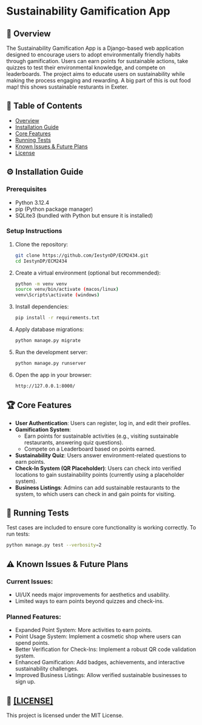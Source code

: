 # Sustainability Gamification App
## 📌 Overview

The Sustainability Gamification App is a Django-based web application designed to encourage users to adopt environmentally friendly habits through gamification. Users can earn points for sustainable actions, take quizzes to test their environmental knowledge, and compete on leaderboards. The project aims to educate users on sustainability while making the process engaging and rewarding.
A big part of this is out food map! this shows sustainable resturants in Exeter.

## 📑 Table of Contents

- [Overview](#-overview)
- [Installation Guide](#-installation-guide)
- [Core Features](#-core-features)
- [Running Tests](#-running-tests)
- [Known Issues & Future Plans](#-known-issues--future-plans)
- [License](#-license)

## ⚙️ Installation Guide

### Prerequisites

- Python 3.12.4
- pip (Python package manager)
- SQLite3 (bundled with Python but ensure it is installed)

### Setup Instructions

1. Clone the repository:

   ```sh
   git clone https://github.com/IestynDP/ECM2434.git
   cd IestynDP/ECM2434
   ```

2. Create a virtual environment (optional but recommended):

   ```sh
   python -m venv venv
   source venv/bin/activate (macos/linux)
   venv\Scripts\activate (windows)
   ```

3. Install dependencies:

   ```sh
   pip install -r requirements.txt
   ```

4. Apply database migrations:

   ```sh
   python manage.py migrate
   ```

5. Run the development server:

   ```sh
   python manage.py runserver
   ```

6. Open the app in your browser:
   ```
   http://127.0.0.1:8000/
   ```

## 🏆 Core Features

- **User Authentication**: Users can register, log in, and edit their profiles.
- **Gamification System**:
  - Earn points for sustainable activities (e.g., visiting sustainable restaurants, answering quiz questions).
  - Compete on a Leaderboard based on points earned.
- **Sustainability Quiz**: Users answer environment-related questions to earn points.
- **Check-In System (QR Placeholder)**: Users can check into verified locations to gain sustainability points (currently using a placeholder system).
- **Business Listings**: Admins can add sustainable restaurants to the system, to which users can check in and gain points for visiting.

## 🧪 Running Tests

Test cases are included to ensure core functionality is working correctly. To run tests:

```sh
python manage.py test --verbosity=2
```

## ⚠️ Known Issues & Future Plans

### Current Issues:

- UI/UX needs major improvements for aesthetics and usability.
- Limited ways to earn points beyond quizzes and check-ins.

### Planned Features:

- Expanded Point System: More activities to earn points.
- Point Usage System: Implement a cosmetic shop where users can spend points.
- Better Verification for Check-Ins: Implement a robust QR code validation system.
- Enhanced Gamification: Add badges, achievements, and interactive sustainability challenges.
- Improved Business Listings: Allow verified sustainable businesses to sign up.

## 📜 [[LICENSE]](License)

This project is licensed under the MIT License.
